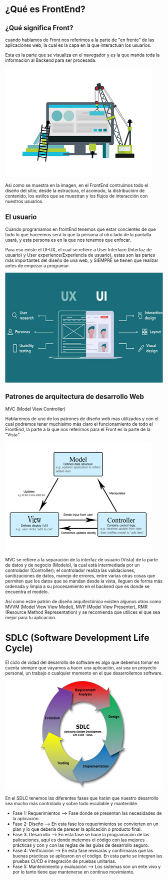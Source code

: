 # ¿Qué es FrontEnd?

## ¿Qué significa Front?

cuando hablamos de Front nos referimos a la parte de "en frente" de las aplicaciones web, la cual es la capa en la que interactuan los usuarios. 

Esta es la parte que se visualiza en el navegador y es la que manda toda la informacion al Backend para ser procesada. 

<img src="../images/qefe1.gif" alt="FrontEnd" height="350">

Asi como se muestra en la imagen, en el FrontEnd contruimos todo el diseño del sitio; desde la estructura, el acomodo, la distribucióm de contenido, los estilos que se muestran y los flujos de interacción con nuestros usuarios. 

## El usuario
Cuando programamos en frontEnd tenemos que estar concientes de que todo lo que haceemos será lo que la persona al otro lado de la pantalla usará, y esta persona es en la que nos tenemos que enfocar. 

Para eso existe el UI-UX, el cual se refiere a User Interface (Interfaz de usuario) y User experience(Experiencia de usuario), estas son las partes más importantes del diseño de una web, y SIEMPRE se tienen que realizar antes de empezar a programar. 

<img src="../images/uxui.jpg" alt="FrontEnd" height="350">

## Patrones de arquitectura de desarrollo Web

MVC (Model View Controller)

Hablaremos de uno de los patrones de diseño web mas utilizados y con el cual podremos tener muchisimo más claro el funcionamiento de todo el FrontEnd, la parte a la que nos referimos para el Front es la parte de la "Vista"

<img src="../images/mvc.png" alt="FrontEnd" height="350">

MVC se refiere a la separación de la interfaz de usuario (Vista) de la parte de datos y de negocio (Modelo), la cual está intermediada por un controlador (Controller); el controlador realiza las validaciones, sanitizaciones de datos, manejo de errores, entre varias otras cosas que permiten que los datos que se mandan desde la vista, lleguen de forma más ordenada y limpia a su procesamiento en el backend que es donde se encuentra el modelo.

Así como estre patrón de diseño arquitectónico existen algunos otros como MVVM (Model View View Model), MVP (Model View Presenter), RMR (Resource Method Representation) y se recomienda que utilices el que sea mejor para tu aplicacion. 

# SDLC (Software Development Life Cycle)

El ciclo de vidad del desarrollo de software es algo que debemos tomar en cuenta siempre que vayamos a hacer una aplicación, así sea un proyecto personal, un trabajo o cualquier momento en el que desarrollemos software.

<img src="../images/sdlc.jpg" alt="FrontEnd" height="350">

En el SDLC tenemos las diferentes fases que harán que nuestro desarrollo sea mucho más controlado y sobre todo escalable y mantenible.

+ Fase 1: Requerimientos --> Fase donde se presentan las necesidades de la aplicación. 
+ Fase 2: Diseño --> En esta fase los requerimientos se convierten en un plan y lo que debería de parecer la aplicación o producto final.
+ Fase 3: Desarrollo --> En esta fase se hace la programación de las palicaciones, aquí es donde metemos el código con las mejores prácticas y con y con las reglas de las guías de desarrollo seguro.
+ Fase 4: Verificación --> En esta fase revisarás y confirmaras que las buenas prácticas se aplicaron en el código. En esta parte se integran las pruebas CI/CD e integración de pruebas unitarias. 
+ Fase 5: Mantenimiento  y evaluación --> Los sistemas son un ente vivo y por lo tanto tiene que mantenerse en continuo movimiento.  